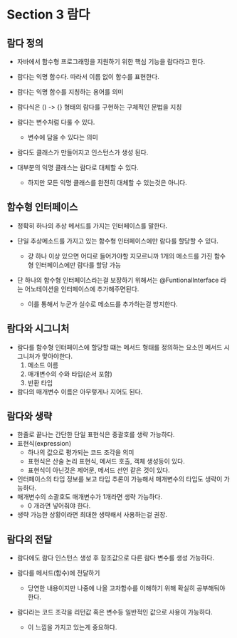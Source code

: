 # Section 3 람다

## 람다 정의

- 자바에서 함수형 프로그래밍을 지원하기 위한 핵심 기능을 람다라고 한다.
- 람다는 익명 함수다. 따라서 이름 없이 함수를 표현한다.

- 람다는 익명 함수를 지칭하는 용어를 의미
- 람다식은 () -> {} 형태의 람다를 구현하는 구체적인 문법을 지칭
- 람다는 변수처럼 다룰 수 있다.
    - 변수에 담을 수 있다는 의미

- 람다도 클래스가 만들어지고 인스턴스가 생성 된다.

- 대부분의 익명 클래스는 람다로 대체할 수 있다.
    - 하지만 모든 익명 클래스를 완전히 대체할 수 있는것은 아니다.

## 함수형 인터페이스

- 정확히 하나의 추상 메서드를 가지는 인터페이스를 말한다.
- 단일 추상메소드를 가지고 있는 함수형 인터페이스에만 람다를 할당할 수 있다.
    - 걍 하나 이상 있으면 어디로 들어가야할 지모르니까 1개의 메소드를 가진 함수형 인터페이스에만 람다를 할당 가능

- 단 하나의 함수형 인터페이스라는걸 보장하기 위해서는 @FuntionalInterface 라는 어노테이션을 인터페이스에 추가해주면된다.
    - 이를 통해서 누군가 실수로 메소드를 추가하는걸 방지한다.

## 람다와 시그니처

- 람다를 함수형 인터페이스에 할당할 떄는 메서드 형태를 정의하는 요소인 메서드 시그니처가 맞아야한다.
    1. 메소드 이름
    2. 매개변수의 수와 타입(순서 포함)
    3. 반환 타입
- 람다의 매개변수 이름은 아무렇게나 지어도 된다.

## 람다와 생략

- 한줄로 끝나는 간단한 단일 표현식은 중괄호를 생략 가능하다.
- 표현식(expression)
    - 하나의 값으로 평가되는 코드 조각을 의미
    - 표현식은 산술 논리 표현식, 메서드 호출, 객체 생성등이 있다.
    - 표현식이 아닌것은 제어문, 메서드 선언 같은 것이 있다.
- 인터페이스의 타입 정보를 보고 타입 추론이 가능해서 매개변수의 타입도 생략이 가능하다.
- 매개변수의 소괄호도 매개변수가 1개라면 생략 가능하다.
    - 0 개라면 넣어줘야 한다.
- 생략 가능한 상황이라면 최대한 생략해서 사용하는걸 권장.

## 람다의 전달

- 람다에도 람다 인스턴스 생성 후 참조값으로 다른 람다 변수를 생성 가능하다.

- 람다를 메서드(함수)에 전달하기
    - 당연한 내용이지만 나중에 나올 고차함수를 이해하기 위해 확실히 공부해둬야 한다.

- 람다라는 코드 조각을 리턴값 혹은 변수등 일반적인 값으로 사용이 가능하다.
    - 이 느낌을 가지고 있는게 중요하다.